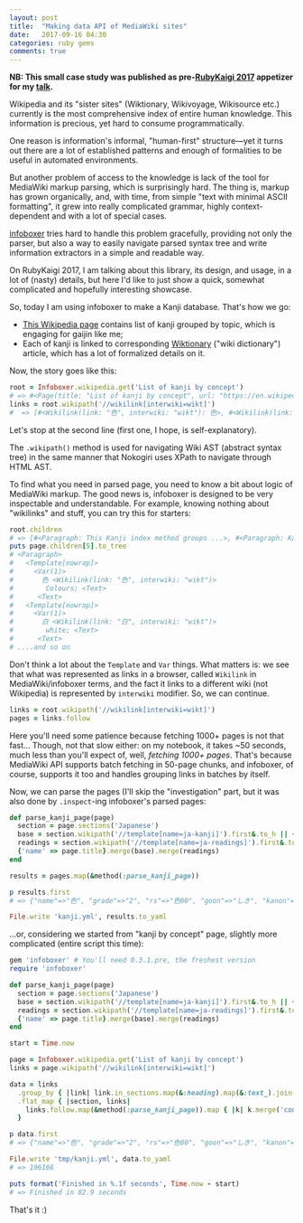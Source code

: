 ```yaml
---
layout: post
title:  "Making data API of MediaWiki sites"
date:   2017-09-16 04:30
categories: ruby gems
comments: true
---
```


**NB: This small case study was published as pre-[RubyKaigi 2017](https://rubykaigi.org/2017/) appetizer for my [talk](https://rubykaigi.org/2017/presentations/zverok.html).**

Wikipedia and its "sister sites" (Wiktionary, Wikivoyage, Wikisource etc.) currently is the most comprehensive index of entire human knowledge. This information is precious, yet hard to consume programmatically.

One reason is information's informal, "human-first" structure—yet it turns out there are a lot of established patterns and enough of formalities to be useful in automated environments.

But another problem of access to the knowledge is lack of the tool for MediaWiki markup parsing, which is surprisingly hard. The thing is, markup has grown organically, and, with time, from simple "text with minimal ASCII formatting", it grew into really complicated grammar, highly context-dependent and with a lot of special cases.

[infoboxer](https://github.com/molybdenum-99/infoboxer) tries hard to handle this problem gracefully, providing not only the parser, but also a way to easily navigate parsed syntax tree and write information extractors in a simple and readable way.

On RubyKaigi 2017, I am talking about this library, its design, and usage, in a lot of (nasty) details, but here I'd like to just show a quick, somewhat complicated and hopefully interesting showcase.

So, today I am using infoboxer to make a Kanji database. That's how we go:

* [This Wikipedia page](https://en.wikipedia.org/wiki/List_of_kanji_by_concept) contains list of kanji grouped by topic, which is engaging for gaijin like me;
* Each of kanji is linked to corresponding [Wiktionary](https://en.wiktionary.org/) ("wiki dictionary") article, which has a lot of formalized details on it.

Now, the story goes like this:

```ruby
root = Infoboxer.wikipedia.get('List of kanji by concept')
# => #<Page(title: "List of kanji by concept", url: "https://en.wikipedia.org/wiki/List_of_kanji_by_concept"): This Kanji index method groups ...>
links = root.wikipath('//wikilink[interwiki=wikt]')
#  => [#<Wikilink(link: "色", interwiki: "wikt"): 色>, #<Wikilink(link: "白", interwiki: "wikt"): 白>, #<Wikilink(link: "黒", interwiki: "wikt"): 黒>, #<Wikilink(link: "赤", interwiki: "wikt"): 赤>, #<Wikilink(link: "紅", interwiki: "wikt"): 紅>, ...1172 more nodes]
```

Let's stop at the second line (first one, I hope, is self-explanatory).

The `.wikipath()` method is used for navigating Wiki AST (abstract syntax tree) in the same manner that Nokogiri uses XPath to navigate through HTML AST.

To find what you need in parsed page, you need to know a bit about logic of MediaWiki markup. The good news is, infoboxer is designed to be very inspectable and understandable. For example, knowing nothing about "wikilinks" and stuff, you can try this for starters:

```ruby
root.children
# => [#<Paragraph: This Kanji index method groups ...>, #<Paragraph: Kanji with multiple meanings ma...>, #<Paragraph: >, #<Heading(level: 2): Physical properties and attribu...>, #<Heading(level: 3): Colours>, ...107 more nodes]
puts page.children[5].to_tree
# <Paragraph>
#   <Template[nowrap]>
#     <Var(1)>
#       色 <Wikilink(link: "色", interwiki: "wikt")>
#        Colours; <Text>
#      <Text>
#   <Template[nowrap]>
#     <Var(1)>
#       白 <Wikilink(link: "白", interwiki: "wikt")>
#        white; <Text>
#      <Text>
# ....and so on
```

Don't think a lot about the `Template` and `Var` things. What matters is: we see that what was represented as links in a browser, called `Wikilink` in MediaWiki/infoboxer terms, and the fact it links to a different wiki (not Wikipedia) is represented by `interwiki` modifier. So, we can continue.

```ruby
links = root.wikipath('//wikilink[interwiki=wikt]')
pages = links.follow
```

Here you'll need some patience because fetching 1000+ pages is not that fast... Though, not that slow either: on my notebook, it takes ~50 seconds, much less than you'll expect of, well, _fetching 1000+ pages_. That's because MediaWiki API supports batch fetching in 50-page chunks, and infoboxer, of course, supports it too and handles grouping links in batches by itself.

Now, we can parse the pages (I'll skip the "investigation" part, but it was also done by `.inspect`-ing infoboxer's parsed pages:

```ruby
def parse_kanji_page(page)
  section = page.sections('Japanese')
  base = section.wikipath('//template[name=ja-kanji]').first&.to_h || {}
  readings = section.wikipath('//template[name=ja-readings]').first&.to_h || {}
  {'name' => page.title}.merge(base).merge(readings)
end

results = pages.map(&method(:parse_kanji_page))

p results.first
# => {"name"=>"色", "grade"=>"2", "rs"=>"色00", "goon"=>"しき", "kanon"=>"しょく", "kun"=>"いろ-, いろえ", "nanori"=>"しか, しこ"}

File.write 'kanji.yml', results.to_yaml
```

...or, considering we started from "kanji by concept" page, slightly more complicated (entire script this time):

```ruby
gem 'infoboxer' # You'll need 0.3.1.pre, the freshest version
require 'infoboxer'

def parse_kanji_page(page)
  section = page.sections('Japanese')
  base = section.wikipath('//template[name=ja-kanji]').first&.to_h || {}
  readings = section.wikipath('//template[name=ja-readings]').first&.to_h || {}
  {'name' => page.title}.merge(base).merge(readings)
end

start = Time.now

page = Infoboxer.wikipedia.get('List of kanji by concept')
links = page.wikipath('//wikilink[interwiki=wikt]')

data = links
  .group_by { |link| link.in_sections.map(&:heading).map(&:text_).join(' / ') }
  .flat_map { |section, links|
    links.follow.map(&method(:parse_kanji_page)).map { |k| k.merge('concept' => section) }
  }

p data.first
# => {"name"=>"色", "grade"=>"2", "rs"=>"色00", "goon"=>"しき", "kanon"=>"しょく", "kun"=>"いろ-, いろえ", "nanori"=>"しか, しこ", "concept"=>"Colours / Physical properties and attributes"}

File.write 'tmp/kanji.yml', data.to_yaml
# => 196166

puts format('Finished in %.1f seconds', Time.now - start)
# => Finished in 82.9 seconds
```

That's it :)
